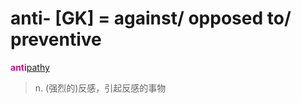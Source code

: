# anti- [GK] = against/ opposed to/ preventive

<b style="color: #C71585;">anti</b>[pathy](_pat_.md)
> n. (强烈的)反感，引起反感的事物